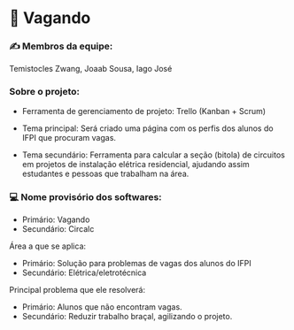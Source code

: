 # 📑 Vagando

<!-- ### 1) Criem um repositório; -->

### ✍️ Membros da equipe:
Temistocles Zwang, Joaab Sousa, Iago José 

### Sobre o projeto:

* Ferramenta de gerenciamento de projeto: Trello (Kanban + Scrum)

* Tema principal: Será criado uma página com os perfis dos alunos do IFPI que procuram vagas.

* Tema secundário: Ferramenta para calcular a seção (bitola) de circuitos em projetos de instalação elétrica residencial, ajudando assim estudantes e pessoas que trabalham na área.

### 💻 Nome provisório dos softwares: 
   
   * Primário: Vagando 
   * Secundário: Circalc
   
   Área a que se aplica: 
   
   * Primário: Solução para problemas de vagas dos alunos do IFPI 
   * Secundário: Elétrica/eletrotécnica
   
   Principal problema que ele resolverá: 
   
   * Primário: Alunos que não encontram vagas.
   * Secundário: Reduzir trabalho braçal, agilizando o projeto.
   
<!-- ### 4) Um membro da equipe deve responder a atividade com o link do repositório; -->

<!-- ### 5) Apenas os membros da equipe que apresentarem a atividade pontuarão. -->
